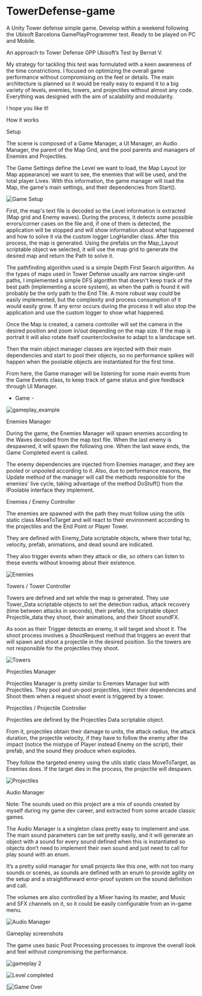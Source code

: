 # TowerDefense-game
A Unity Tower defense simple game. Develop within a weekend following the Ubisoft Barcelona GamePlayProgrammer test.
Ready to be played on PC and Mobile.

An approach to Tower Defense GPP Ubisoft’s Test by Bernat V.

My strategy for tackling this test was formulated with a keen awareness of the time constrictions. I focused on optimizing the overall game performance without compromising on the feel or details.
The main architecture is planned so it would be really easy to expand it to a big variety of levels, enemies, towers, and projectiles without almost any code.
Everything was designed with the aim of scalability and modularity.

I hope you like it!

How it works

Setup

The scene is composed of a Game Manager, a UI Manager, an Audio Manager, the parent of the Map Grid, and the pool parents and managers of Enemies and Projectiles.

The Game Settings define the Level we want to load, the Map Layout (or Map appearance) we want to see, the enemies that will be used, and the total player Lives.
With this information, the game manager will load the Map, the game's main settings, and their dependencies from Start().

![Game Setup](https://github.com/BernatVidal/TowerDefense-game/blob/main/Screenshots/editor_setup.png)


First, the map's text file is decoded so the Level information is extracted (Map grid and Enemy waves).
During the process, it detects some possible errors/corner cases on the file and, if one of them is detected,  the application will be stopped and will show information about what happened and how to solve it via the custom logger LogHandler class.
After this process, the map is generated. Using the prefabs on the Map_Layout scriptable object we selected, it will use the map grid to generate the desired map and return the Path to solve it.

The pathfinding algorithm used is a simple Depth First Search algorithm. As the types of maps used in Tower Defense usually are narrow single-unit paths, I implemented a simple DFS algorithm that doesn't keep track of the best path (implementing a score system), as when the path is found it will probably be the only path to the End Tile. A more robust way could be easily implemented, but the complexity and process consumption of it would easily grow.
If any error occurs during the process it will also stop the application and use the custom logger to show what happened.

Once the Map is created, a camera controller will set the camera in the desired position and zoom in/out depending on the map size. If the map is portrait it will also rotate itself counterclockwise to adapt to a landscape set.

Then the main object manager classes are injected with their main dependencies and start to pool their objects, so no performance spikes will happen when the poolable objects are instantiated for the first time.

From here, the Game manager will be listening for some main events from the Game Events class, to keep track of game status and give feedback through UI Manager.


- Game -

![gameplay_example](https://github.com/BernatVidal/TowerDefense-game/blob/main/Screenshots/gameplay1.png)

Enemies Manager

During the game, the Enemies Manager will spawn enemies according to the Waves decoded from the map text file. When the last enemy is despawned, it will spawn the following one. When the last wave ends, the Game Completed event is called.

The enemy dependencies are injected from Enemies manager, and they are pooled or unpooled according to it.
Also, due to performance reasons, the Update method of the manager will call the methods responsible for the enemies' live cycle, taking advantage of the method DoStuff() from the IPoolable interface they implement.


Enemies / Enemy Controller

The enemies are spawned with the path they must follow using the utils static class MoveToTarget and will react to their environment according to the projectiles and the End Point or Player Tower. 

They are defined with Enemy_Data scriptable objects, where their total hp, velocity, prefab, animations, and dead sound are indicated.

They also trigger events when they attack or die, so others can listen to these events without knowing about their existence.

![Enemies](https://github.com/BernatVidal/TowerDefense-game/blob/main/Screenshots/enemyController_ScriptableObj.png)


Towers / Tower Controller

Towers are defined and set while the map is generated. They use Tower_Data scriptable objects to set the detection radius, attack recovery (time between attacks in seconds), their prefab, the scriptable object Projectile_data they shoot, their animations, and their Shoot soundFX.

As soon as their Trigger detects an enemy, it will target and shoot it.
The shoot process involves a ShootRequest method that triggers an event that will spawn and shoot a projectile in the desired position.
So the towers are not responsible for the projectiles they shoot.

![Towers](https://github.com/BernatVidal/TowerDefense-game/blob/main/Screenshots/tower_scriptableObj.png)


Projectiles Manager

Projectiles Manager is pretty similar to Enemies Manager but with Projectiles.
They pool and un-pool projectiles, inject their dependencies and Shoot them when a request shoot event is triggered by a tower.


Projectiles / Projectile Controller

Projectiles are defined by the Projectiles Data scriptable object.

From it, projectiles obtain their damage to units, the attack radius, the attack duration, the projectile velocity, if they have to follow the enemy after the impact (notice the mistype of Player instead Enemy on the script), their prefab, and the sound they produce when explodes.

They follow the targeted enemy using the utils static class MoveToTarget, as Enemies does.
If the target dies in the process, the projectile will despawn.

![Projectiles](https://github.com/BernatVidal/TowerDefense-game/blob/main/Screenshots/projectileBomb_scriptableObj.png)


Audio Manager

Note: The sounds used on this project are a mix of sounds created by myself during my game dev career, and extracted from some arcade classic games.

The Audio Manager is a singleton class pretty easy to implement and use. 
The main sound parameters can be set pretty easily, and it will generate an object with a sound for every sound defined when this is instantiated so objects don’t need to implement their own sound and just need to call for play sound with an enum.

It’s a pretty solid manager for small projects like this one, with not too many sounds or scenes, as sounds are defined with an enum to provide agility on the setup and a straightforward error-proof system on the sound definition and call.

The volumes are also controlled by a Mixer having its master, and Music and SFX channels on it, so it could be easily configurable from an in-game menu.

![Audio Manager](https://github.com/BernatVidal/TowerDefense-game/blob/main/Screenshots/audioManager.png)


Gameplay screenshots

The game uses basic Post Processing processes to improve the overall look and feel without compromising the performance.

![gameplay 2](https://github.com/BernatVidal/TowerDefense-game/blob/main/Screenshots/gameplay2.png)

![Level completed](https://github.com/BernatVidal/TowerDefense-game/blob/main/Screenshots/levelCompleted.png)

[![Game Over](https://github.com/BernatVidal/TowerDefense-game/blob/main/Screenshots/gameOver.png)

